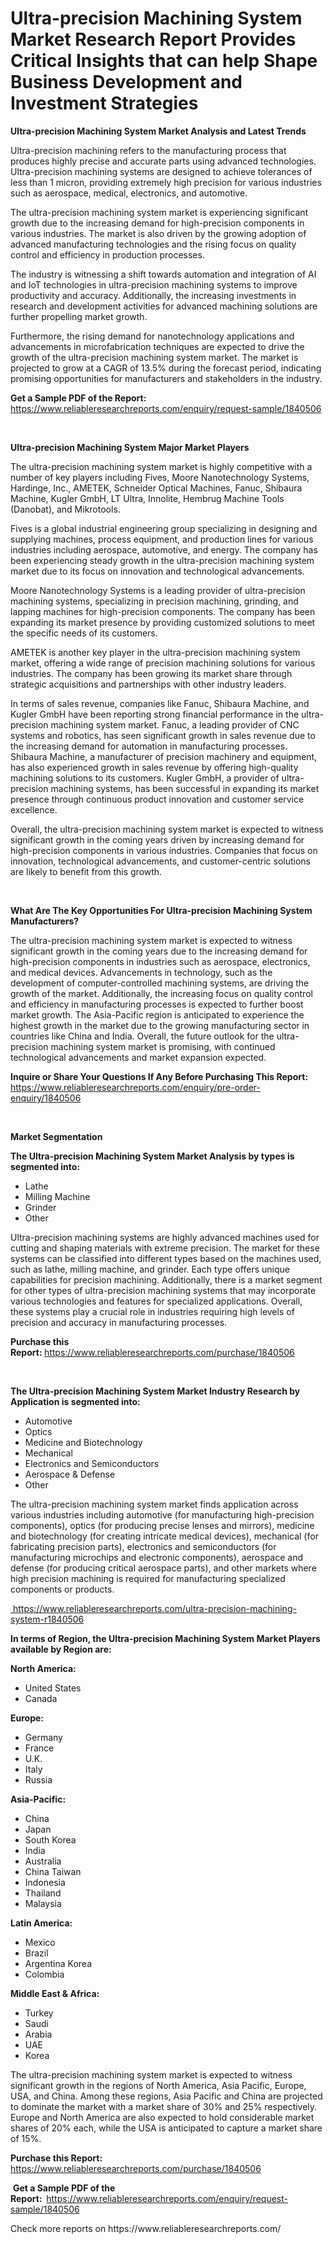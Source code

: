 <p><h1>Ultra-precision Machining System Market Research Report Provides Critical Insights that can help Shape Business Development and Investment Strategies</h1></p><p><strong>Ultra-precision Machining System Market Analysis and Latest Trends</strong></p>
<p><p>Ultra-precision machining refers to the manufacturing process that produces highly precise and accurate parts using advanced technologies. Ultra-precision machining systems are designed to achieve tolerances of less than 1 micron, providing extremely high precision for various industries such as aerospace, medical, electronics, and automotive.</p><p>The ultra-precision machining system market is experiencing significant growth due to the increasing demand for high-precision components in various industries. The market is also driven by the growing adoption of advanced manufacturing technologies and the rising focus on quality control and efficiency in production processes.</p><p>The industry is witnessing a shift towards automation and integration of AI and IoT technologies in ultra-precision machining systems to improve productivity and accuracy. Additionally, the increasing investments in research and development activities for advanced machining solutions are further propelling market growth.</p><p>Furthermore, the rising demand for nanotechnology applications and advancements in microfabrication techniques are expected to drive the growth of the ultra-precision machining system market. The market is projected to grow at a CAGR of 13.5% during the forecast period, indicating promising opportunities for manufacturers and stakeholders in the industry.</p></p>
<p><strong>Get a Sample PDF of the Report:&nbsp;</strong> <a href="https://www.reliableresearchreports.com/enquiry/request-sample/1840506">https://www.reliableresearchreports.com/enquiry/request-sample/1840506</a></p>
<p>&nbsp;</p>
<p><strong>Ultra-precision Machining System Major Market Players</strong></p>
<p><p>The ultra-precision machining system market is highly competitive with a number of key players including Fives, Moore Nanotechnology Systems, Hardinge, Inc., AMETEK, Schneider Optical Machines, Fanuc, Shibaura Machine, Kugler GmbH, LT Ultra, Innolite, Hembrug Machine Tools (Danobat), and Mikrotools.</p><p>Fives is a global industrial engineering group specializing in designing and supplying machines, process equipment, and production lines for various industries including aerospace, automotive, and energy. The company has been experiencing steady growth in the ultra-precision machining system market due to its focus on innovation and technological advancements.</p><p>Moore Nanotechnology Systems is a leading provider of ultra-precision machining systems, specializing in precision machining, grinding, and lapping machines for high-precision components. The company has been expanding its market presence by providing customized solutions to meet the specific needs of its customers.</p><p>AMETEK is another key player in the ultra-precision machining system market, offering a wide range of precision machining solutions for various industries. The company has been growing its market share through strategic acquisitions and partnerships with other industry leaders.</p><p>In terms of sales revenue, companies like Fanuc, Shibaura Machine, and Kugler GmbH have been reporting strong financial performance in the ultra-precision machining system market. Fanuc, a leading provider of CNC systems and robotics, has seen significant growth in sales revenue due to the increasing demand for automation in manufacturing processes. Shibaura Machine, a manufacturer of precision machinery and equipment, has also experienced growth in sales revenue by offering high-quality machining solutions to its customers. Kugler GmbH, a provider of ultra-precision machining systems, has been successful in expanding its market presence through continuous product innovation and customer service excellence.</p><p>Overall, the ultra-precision machining system market is expected to witness significant growth in the coming years driven by increasing demand for high-precision components in various industries. Companies that focus on innovation, technological advancements, and customer-centric solutions are likely to benefit from this growth.</p></p>
<p>&nbsp;</p>
<p><strong>What Are The Key Opportunities For Ultra-precision Machining System Manufacturers?</strong></p>
<p><p>The ultra-precision machining system market is expected to witness significant growth in the coming years due to the increasing demand for high-precision components in industries such as aerospace, electronics, and medical devices. Advancements in technology, such as the development of computer-controlled machining systems, are driving the growth of the market. Additionally, the increasing focus on quality control and efficiency in manufacturing processes is expected to further boost market growth. The Asia-Pacific region is anticipated to experience the highest growth in the market due to the growing manufacturing sector in countries like China and India. Overall, the future outlook for the ultra-precision machining system market is promising, with continued technological advancements and market expansion expected.</p></p>
<p><strong>Inquire or Share Your Questions If Any Before Purchasing This Report:</strong> <a href="https://www.reliableresearchreports.com/enquiry/pre-order-enquiry/1840506">https://www.reliableresearchreports.com/enquiry/pre-order-enquiry/1840506</a></p>
<p>&nbsp;</p>
<p><strong>Market Segmentation</strong></p>
<p><strong>The Ultra-precision Machining System Market Analysis by types is segmented into:</strong></p>
<p><ul><li>Lathe</li><li>Milling Machine</li><li>Grinder</li><li>Other</li></ul></p>
<p><p>Ultra-precision machining systems are highly advanced machines used for cutting and shaping materials with extreme precision. The market for these systems can be classified into different types based on the machines used, such as lathe, milling machine, and grinder. Each type offers unique capabilities for precision machining. Additionally, there is a market segment for other types of ultra-precision machining systems that may incorporate various technologies and features for specialized applications. Overall, these systems play a crucial role in industries requiring high levels of precision and accuracy in manufacturing processes.</p></p>
<p><strong>Purchase this Report:&nbsp;</strong><a href="https://www.reliableresearchreports.com/purchase/1840506">https://www.reliableresearchreports.com/purchase/1840506</a></p>
<p>&nbsp;</p>
<p><strong>The Ultra-precision Machining System Market Industry Research by Application is segmented into:</strong></p>
<p><ul><li>Automotive</li><li>Optics</li><li>Medicine and Biotechnology</li><li>Mechanical</li><li>Electronics and Semiconductors</li><li>Aerospace & Defense</li><li>Other</li></ul></p>
<p><p>The ultra-precision machining system market finds application across various industries including automotive (for manufacturing high-precision components), optics (for producing precise lenses and mirrors), medicine and biotechnology (for creating intricate medical devices), mechanical (for fabricating precision parts), electronics and semiconductors (for manufacturing microchips and electronic components), aerospace and defense (for producing critical aerospace parts), and other markets where high precision machining is required for manufacturing specialized components or products.</p></p>
<p><a href="https://www.reliableresearchreports.com/ultra-precision-machining-system-r1840506">&nbsp;https://www.reliableresearchreports.com/ultra-precision-machining-system-r1840506</a></p>
<p><strong>In terms of Region, the Ultra-precision Machining System Market Players available by Region are:</strong></p>
<p>
    <p> <strong> North America: </strong>
        <ul>
            <li>United States</li>
            <li>Canada</li>
        </ul>
        </p> 
    <p> <strong> Europe: </strong>
        <ul>
            <li>Germany</li>
            <li>France</li>
            <li>U.K.</li>
            <li>Italy</li>
            <li>Russia</li>
        </ul>
        </p> 
    <p> <strong> Asia-Pacific: </strong>
        <ul>
            <li>China</li>
            <li>Japan</li>
            <li>South Korea</li>
            <li>India</li>
            <li>Australia</li>
            <li>China Taiwan</li>
            <li>Indonesia</li>
            <li>Thailand</li>
            <li>Malaysia</li>
        </ul>
        </p> 
    <p> <strong> Latin America: </strong>
        <ul>
            <li>Mexico</li>
            <li>Brazil</li>
            <li>Argentina Korea</li>
            <li>Colombia</li>
        </ul>
        </p> 
    <p> <strong> Middle East & Africa: </strong>
        <ul>
            <li>Turkey</li>
            <li>Saudi</li>
            <li>Arabia</li>
            <li>UAE</li>
            <li>Korea</li>
        </ul>
    </p>
    </p>
<p><p>The ultra-precision machining system market is expected to witness significant growth in the regions of North America, Asia Pacific, Europe, USA, and China. Among these regions, Asia Pacific and China are projected to dominate the market with a market share of 30% and 25% respectively. Europe and North America are also expected to hold considerable market shares of 20% each, while the USA is anticipated to capture a market share of 15%.</p></p>
<p><strong>Purchase this Report: </strong><a href="https://www.reliableresearchreports.com/purchase/1840506">https://www.reliableresearchreports.com/purchase/1840506</a></p>
<p>&nbsp;<strong>Get a Sample PDF of the Report:&nbsp;&nbsp;</strong><a href="https://www.reliableresearchreports.com/enquiry/request-sample/1840506">https://www.reliableresearchreports.com/enquiry/request-sample/1840506</a></p>
<p><strong></strong></p>
<p>Check more reports on https://www.reliableresearchreports.com/</p>